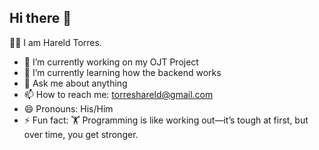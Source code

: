 ## Hi there 👋

🧑‍🦰 I am Hareld Torres.

- 🔭 I’m currently working on my OJT Project
- 🌱 I’m currently learning how the backend works
- 💬 Ask me about anything
- 📫 How to reach me: torreshareld@gmail.com
- 😄 Pronouns: His/Him
- ⚡ Fun fact: 🏋️ Programming is like working out—it’s tough at first, but over time, you get stronger.
